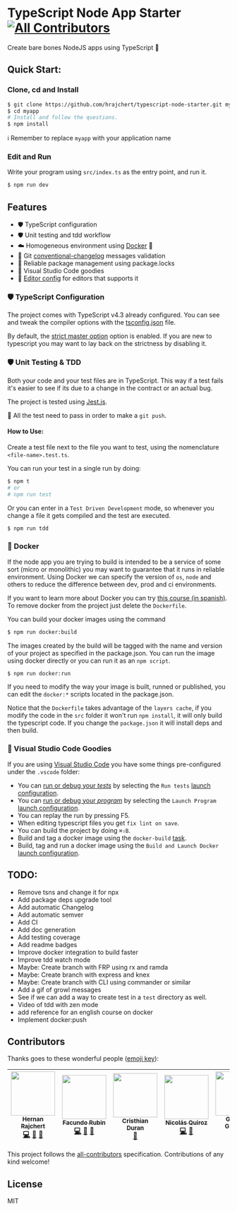 TypeScript Node App Starter
[![All Contributors](https://img.shields.io/badge/all_contributors-5-orange.svg?style=flat-square)](#contributors)
===========================

Create bare bones NodeJS apps using TypeScript 🎉

Quick Start:
------------

### Clone, cd and Install

```bash
$ git clone https://github.com/hrajchert/typescript-node-starter.git myapp
$ cd myapp
# Install and follow the questions.
$ npm install
```
ℹ️ Remember to replace `myapp` with your application name

### Edit and Run
Write your program using `src/index.ts` as the entry point, and run it.

```bash
$ npm run dev
```

Features
--------
* 🛡 TypeScript configuration
* 🛡 Unit testing and tdd workflow
* ☁️ Homogeneous environment using [Docker](https://www.docker.com/) 🐳
* 👮 Git [conventional-changelog](https://github.com/conventional-changelog/conventional-changelog/blob/v0.5.3/conventions/angular.md) messages validation
* 🔐 Reliable package management using package.locks
* 🎉 Visual Studio Code goodies
* 📝 [Editor config](http://editorconfig.org/) for editors that supports it

### 🛡 TypeScript Configuration
The project comes with TypeScript v4.3 already configured. You can see and tweak the compiler options with the [tsconfig.json](https://www.typescriptlang.org/docs/handbook/compiler-options.html) file.

By default, the [strict master option](https://github.com/Microsoft/TypeScript/pull/14486) option is enabled. If you are new to typescript you may want to lay back on the strictness by disabling it.

### 🛡 Unit Testing & TDD

Both your code and your test files are in TypeScript. This way if a test fails it's easier to see if its due to a change in the contract or an actual bug.

The project is tested using [Jest.js](https://jestjs.io/docs/using-matchers).

👮 All the test need to pass in order to make a `git push`.

#### How to Use:

Create a test file next to the file you want to test, using the nomenclature `<file-name>.test.ts`.

You can run your test in a single run by doing:

```bash
$ npm t
# or
# npm run test
```

Or you can enter in a `Test Driven Development` mode, so whenever you change a file it gets compiled and the test are executed.

```bash
$ npm run tdd
```

### 🐳 Docker

If the node app you are trying to build is intended to be a service of some sort (micro or monolithic) you may want to guarantee that it runs in reliable environment. Using Docker we can specify the version of `os`, `node` and others to reduce the difference between dev, prod and ci environments.

If you want to learn more about Docker you can try [this course (in spanish)](https://www.acamica.com/cursos/128/introduccion-a-docker). To remove docker from the project just delete the `Dockerfile`.

You can build your docker images using the command

```bash
$ npm run docker:build
```

The images created by the build will be tagged with the name and version of your project as specified in the package.json. You can run the image using docker directly or you can run it as an `npm script`.

```bash
$ npm run docker:run
```

If you need to modify the way your image is built, runned or published, you can edit the `docker:*` scripts
located in the package.json.

Notice that the `Dockerfile` takes advantage of the `layers cache`, if you modify the code in the `src` folder it won't run `npm install`, it will only build the typescript code. If you change the `package.json` it will install deps and then build.

### 🎉 Visual Studio Code Goodies

If you are using [Visual Studio Code](https://code.visualstudio.com/) you have some things pre-configured under the `.vscode` folder:

* You can [run or debug your *tests*](https://code.visualstudio.com/docs/editor/debugging) by selecting the `Run tests` [launch configuration](https://code.visualstudio.com/docs/editor/debugging#_launch-configurations).
* You can [run or debug your *program*](https://code.visualstudio.com/docs/editor/debugging) by selecting the `Launch Program` [launch configuration](https://code.visualstudio.com/docs/editor/debugging#_launch-configurations).
* You can replay the run by pressing F5.
* When editing typescript files you get `fix lint on save`.
* You can build the project by doing `⌘⇧B`.
* Build and tag a docker image using the `docker-build` [task](https://code.visualstudio.com/docs/editor/tasks).
* Build, tag and run a docker image using the `Build and Launch Docker` [launch configuration](https://code.visualstudio.com/docs/editor/debugging#_launch-configurations).

TODO:
-----
* Remove tsns and change it for npx
* Add package deps upgrade tool
* Add automatic Changelog
* Add automatic semver
* Add CI
* Add doc generation
* Add testing coverage
* Add readme badges
* Improve docker integration to build faster
* Improve tdd watch mode
* Maybe: Create branch with FRP using rx and ramda
* Maybe: Create branch with express and knex
* Maybe: Create branch with CLI using commander or similar
* Add a gif of growl messages
* See if we can add a way to create test in a `test` directory as well.
* Video of tdd with zen mode
* add reference for an english course on docker
* Implement docker:push

## Contributors

Thanks goes to these wonderful people ([emoji key](https://github.com/kentcdodds/all-contributors#emoji-key)):

<!-- ALL-CONTRIBUTORS-LIST:START - Do not remove or modify this section -->
| [<img src="https://avatars0.githubusercontent.com/u/2634059?v=4" width="100px;"/><br /><sub>Hernan Rajchert</sub>](https://github.com/hrajchert)<br />[💻](https://github.com/acamica/typescript-node-starter/commits?author=hrajchert "Code") [📖](https://github.com/acamica/typescript-node-starter/commits?author=hrajchert "Documentation") [🐛](https://github.com/acamica/typescript-node-starter/issues?q=author%3Ahrajchert "Bug reports") | [<img src="https://avatars2.githubusercontent.com/u/824445?v=4" width="100px;"/><br /><sub>Facundo Rubin</sub>](https://github.com/facurubin)<br />[💻](https://github.com/acamica/typescript-node-starter/commits?author=facurubin "Code") [📖](https://github.com/acamica/typescript-node-starter/commits?author=facurubin "Documentation") [🐛](https://github.com/acamica/typescript-node-starter/issues?q=author%3Afacurubin "Bug reports") | [<img src="https://avatars0.githubusercontent.com/u/4248944?v=4" width="100px;"/><br /><sub>Cristhian Duran</sub>](https://durancristhian.github.io/)<br />[🐛](https://github.com/acamica/typescript-node-starter/issues?q=author%3Adurancristhian "Bug reports") | [<img src="https://avatars0.githubusercontent.com/u/948922?v=4" width="100px;"/><br /><sub>Nicolás Quiroz</sub>](https://nicolasquiroz.com)<br />[💻](https://github.com/acamica/typescript-node-starter/commits?author=nhsz "Code") [📖](https://github.com/acamica/typescript-node-starter/commits?author=nhsz "Documentation") | [<img src="https://avatars1.githubusercontent.com/u/1573956?v=4" width="100px;"/><br /><sub>Gonzalo Gluzman</sub>](https://github.com/dggluz)<br />[💻](https://github.com/acamica/typescript-node-starter/commits?author=dggluz "Code") |
| :---: | :---: | :---: | :---: | :---: |
<!-- ALL-CONTRIBUTORS-LIST:END -->

This project follows the [all-contributors](https://github.com/kentcdodds/all-contributors) specification. Contributions of any kind welcome!

## License

MIT
